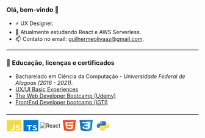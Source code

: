 
###
<!--<center>
  <td><img width="400px" align="left" src="https://github-readme-stats.vercel.app/api/top-langs/?username=guilherme-vaz&hide=html&layout=compact&theme=tokyonight" /></td>
</center>-->

### Olá, bem-vindo 👋
* ⚡ UX Designer.
* 🌱 Atualmente estudando React e AWS Serverless.
* 📫 Contato no email: <guilhermeolivaaz@gmail.com>.

 ----------------

### 🎯 Educação, licenças e certificados
- Bacharelado em Ciência da Computação - _Universidade Federal de Alagoas (2016 - 2021)._
- <a href="https://drive.google.com/file/d/1g8kWw3Kp2zVBz74md7KD4B5T6dorvdZK/view" target="_blank">UX/UI Basic Experiences</a>
- <a href="https://drive.google.com/file/d/1o_XfjGi8g0BtGR4FpA06Au1jUc0pNOXo/view" target="_blank">The Web Developer Bootcamp (Udemy)</a>
- <a href="https://www.udemy.com/certificate/UC-f642001e-29ca-458a-b684-aa4bbb033080/" target="_blank">FrontEnd Developer bootcamp (IGTI)</a>

###   
  ----------------
<div style="display: inline_block">
  <img align="center" alt="Js" height="30" width="40" src="https://raw.githubusercontent.com/devicons/devicon/master/icons/javascript/javascript-plain.svg">
  <img align="center" alt="Ts" height="30" width="40" src="https://raw.githubusercontent.com/devicons/devicon/master/icons/typescript/typescript-plain.svg">
  <img align="center" alt="React" height="30" width="40"  src="https://cdn.jsdelivr.net/gh/devicons/devicon/icons/react/react-original.svg" />
  <img align="center" alt="HTML" height="30" width="40" src="https://raw.githubusercontent.com/devicons/devicon/master/icons/html5/html5-original.svg">
  <img align="center" alt="CSS" height="30" width="40" src="https://raw.githubusercontent.com/devicons/devicon/master/icons/css3/css3-original.svg">
  <img align="center" alt="Python" height="30" width="40" src="https://raw.githubusercontent.com/devicons/devicon/master/icons/python/python-original.svg">
  <p></p></br>
</div>

<!--
**guilherme-vaz/guilherme-vaz** is a ✨ _special_ ✨ repository because its `README.md` (this file) appears on your GitHub profile.

Here are some ideas to get you started:

- 🔭 I’m currently working on ...
- 🌱 I’m currently learning ...
- 👯 I’m looking to collaborate on ...
- 🤔 I’m looking for help with ...
- 💬 Ask me about ...
- 📫 How to reach me: ...
- 😄 Pronouns: ...
- ⚡ Fun fact: ...
-->
